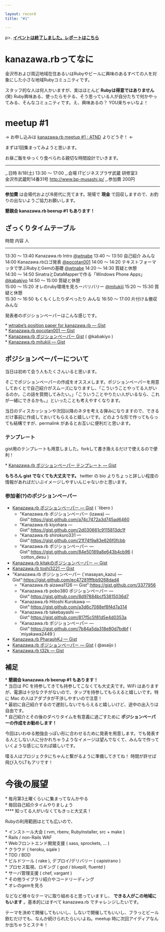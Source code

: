 ```yaml
---

layout: record
title: "#1"

---
```


p\>.
<a href="./report.html"><strong>イベントは終了しました。レポートはこちら</strong></a>

kanazawa.rbってなに
===================

金沢市および周辺地域在住あるいはRubyやビールに興味のあるすべての人を対象にした小さな地域Rubyコミュニティです。

スタッフ的な人は何人かいますが、実はほとんど
**Rubyは得意ではありません** (笑)
Ruby興味ある、使ったらモテる、そう思っている人が自分たちで何かやってみる、そんなコミュニティです。え、興味あるの？
YOU来ちゃいなよ！

meetup #1
==========

→ お申し込みは [kanazawa.rb meetup #1 :
ATND](http://atnd.org/events/31034) よりどうぞ！ ←

まずは1回集まってみようと思います。

お昼ご飯をゆっくり食べられる親切な時間設計でいきます。

  ----------- ---------------------------------------------------
  \_.日時     8/18(土) 13:30 〜 17:00
  \_.会場     ITビジネスプラザ武蔵 研修室3<br>金沢市武蔵町14番31号 <a href="http://www.bp-musashi.jp/">http://www.bp-musashi.jp/</a>
  \_.参加費   200円
  ----------- ---------------------------------------------------

**参加費** は会場代および冷房代に充てます。現場で **現金**
で回収しますので、お釣りの出ないようご協力お願いします。

**懇親会 kanazawa.rb beerup #1 もあります！**

ざっくりタイムテーブル
----------------------

  時間             内容                                              人
  ---------------- ------------------------------------------------- ----------------------------------------------------------
  13:30 〜 13:40   Kanazawa.rb Intro                                 <a href="https://twitter.com/wtnabe">@wtnabe</a>
  13:40 〜 13:50   自己紹介                                          みんな
  14:00            Kanazawa.rbロゴ発表                               <a href="https://twitter.com/pocotan001">@pocotan001</a>
  14:00 〜 14:20   テキストフォーマッタで学ぶRubyとGemの基礎         <a href="https://twitter.com/wtnabe">@wtnabe</a>
  14:20 〜 14:30   質疑と休憩                                        
  14:30 〜 14:50   SinatraとDataMapperで作る「Windows Phone Apps」   <a href="https://twitter.com/kabakiyo">@kabakiyo</a>
  14:50 〜 15:00   質疑と休憩                                        
  15:00 〜 15:20   オレのruby環境を見ろーバリバリー                  <a href="https://twitter.com/mitukiii">@mitukiii</a>
  15:20 〜 15:30   質疑と休憩                                        
  15:30 〜 16:50   もくもくしたりダベったり                          みんな
  16:50 〜 17:00   片付け＆撤収                                      みんな

発表者のポジションペーパーはこんな感じです。

\* [wtnabe’s position paper for kanazawa.rb —
Gist](https://gist.github.com/3176363)\
 \* [Kanazawa.rb pocotan001 —
Gist](https://gist.github.com/31ed5ed489c107c3080e)\
 \* [Kanazawa.rb ポジションペーパー
Gist](https://gist.github.com/59179d14e515bcfdfa75) ( @kabakiyo )\
 \* [Kanazawa.rb mitukiii —
Gist](https://gist.github.com/f5aed1a1244a9bc82c5b)

ポジションペーパーについて
--------------------------

当日は初めて会う人もたくさんいると思います。

そこでポジションペーパーの作成をオススメします。ポジションペーパーを用意しておくとで自己紹介がスムーズになりますし、「こういうことやってる人がいるのか。この話を質問してみたい。」「こういうことやりたい人がいるなら、これが一緒にできるかも。」といったことも考えやすくなります。

当日のディスカッションや次回以降のネタを考える弾みになりますので、できるだけ事前に作成しておいてもらえると嬉しいです。どのような形で作ってもらっても結構ですが、permalink
があるとお互いに便利だと思います。

### テンプレート

gist用のテンプレートも用意しました。forkして書き換えるだけで使えるので便利！

\* [Kanazawa.rb ポジションペーパー テンプレート —
Gist](https://gist.github.com/5a523ec3180002229a32)

**もちろん gist でなくても大丈夫です。** twitter の bio
よりちょっと詳しい程度の情報があればだいぶイメージしやすいんじゃないかと思います。

### 参加者(?)のポジションペーパー

-   [Kanazawa.rb ポジションペーパー —
    Gist](https://gist.github.com/c030f92624fd35a32ccc) ( `libero )
    * "Kanazawa.rb ポジションペーパー (izawa) &mdash; Gist":https://gist.github.com/a74c7472a3d745ad6460
    * "Kanazawa.rb kiyohara &mdash; Gist":https://gist.github.com/2d030661c9115813dc1f
    * "Kanazawa.rb shirokuro331 &mdash; Gist":https://gist.github.com/21f74f9a83e626f0fcbb
    * "Kanazawa.rb ポジションペーパー &mdash; Gist":https://gist.github.com/84e50189a8e643b4cb96 ( `cotton\_desu
    )
-   [Kanazawa.rb kitakのポジションペーパー —
    Gist](https://gist.github.com/1ff61592bf93bbbc9849)
-   [Kanazawa.rb toshi3221 —
    Gist](https://gist.github.com/1382e3e18cfab7c16b91)
-   "Kanazawa.rb ポジションペーパー
    (`masayan_kazu) — Gist":https://gist.github.com/ec47281fffbb9268dad4
    * "Kanazawa.rb aizawa1126 — Gist":https://gist.github.com/3377956
    * "Kanazawa.rb pobo380 ポジションペーパー — Gist":https://gist.github.com/8d97884bcf53815036d7
    * "Kanazawa.rb Hitoshi Kurokawa — Gist":https://gist.github.com/a3d6c7088ef8f4d7a314
    * "Kanazawa.rb takebayashi — Gist":https://gist.github.com/817f5c5f81d5e4d0353a
    * "Kanazawa.rb ポジションペーパー  — Gist":https://gist.github.com/7b84a5da318e80d7bdbf ( `miyakawa2449
    )
-   [Kanazawa.rb PharaohKJ —
    Gist](https://gist.github.com/216f1e420cdd317651c1)
-   [Kanazawa.rb ポジションペーパー —
    Gist](https://gist.github.com/9a898208ebc54320673e) ( @asaijo )
-   [Kanazawa.rb t32k —
    Gist](https://gist.github.com/68bc35ff5b094cc74f41)

補足
----

\* **懇親会 kanazawa.rb beerup #1 もあります！**\
 \* 当日は PC を持参してきても持参してこなくても大丈夫です。WiFi
はありますが、電源は十分なクチがないので、タップを持参してもらえると嬉しいです。特に
Mac の人はアダプタが干渉しやすいので注意！\
 \*
最初に自己紹介するので遅刻しないでもらえると嬉しいけど、途中の出入りは自由です。\
 \* 自己紹介とその後のダベりタイムを有意義に過ごすために
**ポジションペーパーの作成をお勧めします！**

今回はいわゆる勉強会っぽい形に合わせるために発表を用意します。でも発表する人としない人に分かれちゃうようなイメージは望んでなくて、みんなで作っていくような感じになれば嬉しいです。

喋る人はプロジェクタにちゃんと繋がるように準備してきてね！
時間が許せば飛び入りLTもアリです！

今後の展望
==========

\* 毎月第3土曜くらいに集まってなんかやる\
 \* 毎回自己紹介タイムやりましょう\
 **** 知ってる人がいなくてもきっと大丈夫！

Rubyの利用範囲はとても広いので、

\* インストール大会 ( rvm, rbenv, RubyInstaller, src + make )\
 \* Rails / non-Rails WAF\
 \* Webフロントエンド開発支援 ( sass, sprockets, … )\
 \* クラウド ( heroku, sqale )\
 \* TDD / BDD\
 \* ビルドツール ( rake ), デプロイ/デリバリー ( capistrano )\
 \* プロセス監視、ロギング ( god / bluepill, fluentd )\
 \* サーバ管理支援 ( chef, vargant )\
 \* その他ライブラリ紹介やコードリーディング\
 \* オレのgemを見ろ

などなど様々なテーマに取り組めると思っていますし、
**できる人がこの地域にもいます** 。基本的にはすべて kanazawa.rb
でチャレンジしたいです。

テーマを決めて開催してもいいし、しないで開催してもいいし、フラっとビール飲むだけでも、なんか続けられたらいいよね。meetup
時に次回アイディアなんか出ちゃうとステキ！

